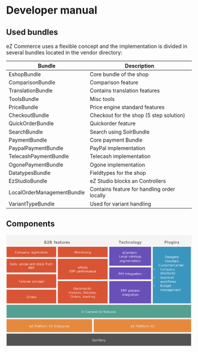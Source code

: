 # Developer manual

## Used bundles

eZ Commerce uses a flexible concept and the implementation is divided in several bundles located in the vendor directory:

|Bundle|Description|
|--- |--- |
|EshopBundle|Core bundle of the shop|
|ComparisonBundle|Comparison feature|
|TranslationBundle|Contains translation features|
|ToolsBundle|Misc tools|
|PriceBundle|Price engine standard features|
|CheckoutBundle|Checkout for the shop (5 step solution)|
|QuickOrderBundle|Quickorder feature|
|SearchBundle|Search using SolrBundle|
|PaymentBundle|Core payment Bundle|
|PaypalPaymentBundle|PayPal implementation|
|TelecashPaymentBundle|Telecash implementation|
|OgonePaymentBundle|Ogone implementation|
|DatatypesBundle|Fieldtypes for the shop|
|EzStudioBundle|eZ Studio blocks an Controllers|
|LocalOrderManagementBundle|Contains feature for handling order locally|
|VariantTypeBundle|Used for variant handling|

## Components

![](img/develper_manual.png)
